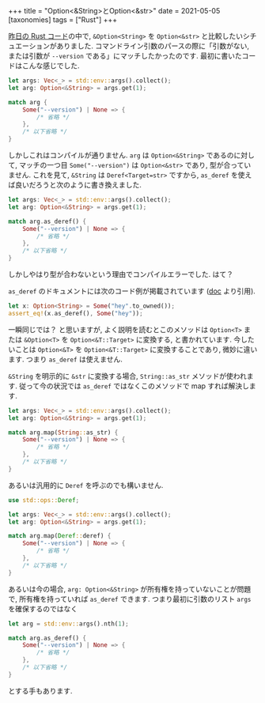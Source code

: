 +++
title = "Option<&String>とOption<&str>"
date = 2021-05-05
[taxonomies]
tags = ["Rust"]
+++

[昨日の Rust コード](../04-pdf-toc/)の中で, `&Option<String>` を `Option<&str>` と比較したいシチュエーションがありました.
コマンドライン引数のパースの際に「引数がない, または引数が `--version` である」にマッチしたかったのです.
最初に書いたコードはこんな感じでした.

```rust
let args: Vec<_> = std::env::args().collect();
let arg: Option<&String> = args.get(1);

match arg {
    Some("--version") | None => {
        /* 省略 */
    },
    /* 以下省略 */
}
```

しかしこれはコンパイルが通りません. `arg` は `Option<&String>` であるのに対して, 
マッチの一つ目 `Some("--version")` は `Option<&str>` であり, 型が合っていません.
これを見て, `&String` は `Deref<Target=str>` ですから, `as_deref` を使えば良いだろうと次のように書き換えました.

```rust
let args: Vec<_> = std::env::args().collect();
let arg: Option<&String> = args.get(1);

match arg.as_deref() {
    Some("--version") | None => {
        /* 省略 */
    },
    /* 以下省略 */
}
```

しかしやはり型が合わないという理由でコンパイルエラーでした. はて？

`as_deref` のドキュメントには次のコード例が掲載されています 
([doc](https://doc.rust-lang.org/nightly/std/option/enum.Option.html#method.as_deref) より引用).

```rust
let x: Option<String> = Some("hey".to_owned());
assert_eq!(x.as_deref(), Some("hey"));
```

一瞬同じでは？ と思いますが, よく説明を読むとこのメソッドは `Option<T>` または `&Option<T>` を 
`Option<&T::Target>` に変換する, と書かれています.
今したいことは `Option<&T>` を `Option<&T::Target>` に変換することであり, 微妙に違います.
つまり `as_deref` は使えません.

`&String` を明示的に `&str` に変換する場合, `String::as_str` メソッドが使われます.
従って今の状況では `as_deref` ではなくこのメソッドで map すれば解決します.

```rust
let args: Vec<_> = std::env::args().collect();
let arg: Option<&String> = args.get(1);

match arg.map(String::as_str) {
    Some("--version") | None => {
        /* 省略 */
    },
    /* 以下省略 */
}
```

あるいは汎用的に `Deref` を呼ぶのでも構いません.

```rust
use std::ops::Deref;

let args: Vec<_> = std::env::args().collect();
let arg: Option<&String> = args.get(1);

match arg.map(Deref::deref) {
    Some("--version") | None => {
        /* 省略 */
    },
    /* 以下省略 */
}
```

あるいは今の場合, `arg: Option<&String>` が所有権を持っていないことが問題で,
所有権を持っていれば `as_deref` できます. つまり最初に引数のリスト `args` を確保するのではなく

```rust
let arg = std::env::args().nth(1);

match arg.as_deref() {
    Some("--version") | None => {
        /* 省略 */
    },
    /* 以下省略 */
}
```

とする手もあります.
